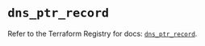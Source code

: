 # `dns_ptr_record`

Refer to the Terraform Registry for docs: [`dns_ptr_record`](https://registry.terraform.io/providers/hashicorp/dns/3.4.2/docs/resources/ptr_record).
